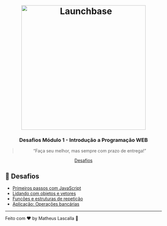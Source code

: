 <h1 align="center">
    <img alt="Launchbase" src="https://storage.googleapis.com/golden-wind/bootcamp-launchbase/logo.png" width="400px" />
</h1>

<h3 align="center">
  Desafios Módulo 1 - Introdução a Programação WEB
</h3>

<blockquote align="center">“Faça seu melhor, mas sempre com prazo de entrega!”</blockquote>


<p align="center">
  <a href="#rocket-desafios">Desafios</a>
</p>

##  :rocket:  Desafios

- [Primeiros passos com JavaScript](Primeiros-passos-com-JS)
- [Lidando com objetos e vetores](Lidando-com-objetos-e-vetores)
- [Funções e estruturas de repetição](Funções-e-estruturas-de-repetição)
- [Aplicação: Operações bancárias](Aplicação-Operações-bancárias)




---

Feito com  :heart:  by Matheus Lascalla :wave: 

